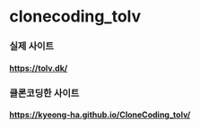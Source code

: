 # clonecoding_tolv

### 실제 사이트
#### https://tolv.dk/

### 클론코딩한 사이트
#### https://kyeong-ha.github.io/CloneCoding_tolv/
